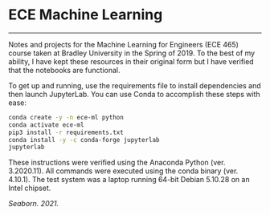 # ECE Machine Learning
---

Notes and projects for the Machine Learning for Engineers (ECE 465) course taken at Bradley University in the Spring of 2019. To the best of my ability, I have kept these resources in their original form but I have verified that the notebooks are functional.

To get up and running, use the requirements file to install dependencies and then launch JupyterLab. You can use Conda to accomplish these steps with ease:
```BASH
conda create -y -n ece-ml python
conda activate ece-ml
pip3 install -r requirements.txt
conda install -y -c conda-forge jupyterlab
jupyterlab
```
These instructions were verified using the Anaconda Python (ver. 3.2020.11). All commands were executed using the conda binary (ver. 4.10.1). The test system was a laptop running 64-bit Debian 5.10.28 on an Intel chipset.


*Seaborn. 2021.*
